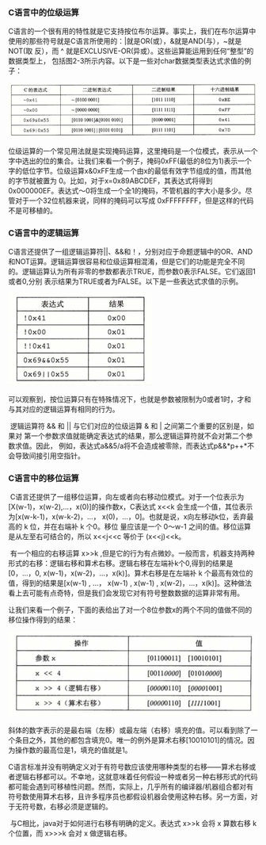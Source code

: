 ### C语言中的位级运算

​		C语言的一个很有用的特性就是它支持按位布尔运算。事实上，我们在布尔运算中使用的那些符号就是C语言所使用的：|就是OR(或），&就是AND(与），~就是NOT(取 反），而 ^ 就是EXCLUSIVE-OR(异或）。这些运算能运用到任何“整型”的数据类型上， 包括图2-3所示内容。以下是一些对char数据类型表达式求值的例子：

![0102C的位级运算](./markdownimage/0102C的位级运算.png)

​		位级运算的一个常见用法就是实现掩码运算，这里掩码是一个位模式，表示从一个字中选出的位的集合。让我们来看一个例子，掩码0xFF(最低的8位为1)表示一个字的低位字节。位级运算x&0xFF生成一个由x的最低有效字节组成的值，而其他的字节就被置为 0。比如，对于x=0x89ABCDEF，其表达式将得到0x000000EF。表达式〜0将生成一个全1的掩码，不管机器的字大小是多少。尽管对于一个32位机器来说，同样的掩码可以写成 0xFFFFFFFF，但是这样的代码不是可移植的。

### C语言中的逻辑运算

​		C语言还提供了一组逻辑运算符||、&&和！，分别对应于命题逻辑中的OR、AND 和NOT运算。逻辑运算很容易和位级运算相混淆，但是它们的功能是完全不同的。逻辑运算认为所有非零的参数都表示TRUE，而参数0表示FALSE。它们返回1或者0,分别 表示结果为TRUE或者为FALSE。以下是一些表达式求值的示例。

![0102C的逻辑运算](./markdownimage/0102C的逻辑运算.png)

​		可以观察到，按位运算只有在特殊情况下，也就是参数被限制为0或者1时，才和与其对应的逻辑运算有相同的行为。

​		逻辑运算符 && 和 || 与它们对应的位级运算 & 和 | 之间第二个重要的区别是，如果对 第一个参数求值就能确定表达式的结果，那么逻辑运算符就不会对第二个参数求值。因此， 例如，表达式a&&5/a将不会造成被零除，而表达式p&&*p++*不会导致间接引用空指针。

### C语言中的移位运算

​		C语言还提供了一组移位运算，向左或者向右移动位模式。对于一个位表示为 [X(w-1)，x(w-2),…，x(0)]的操作数x，C表达式 x<<k 会生成一个值，其位表示为[x(w-k-1)，x(w-k-2)，…， x(0)，…，0]。也就是说，x向左移动k位，丢弃最高的 k 位，并在右端补 k 个0。移位 量应该是一个 0〜w-1 之间的值。移位运算是从左至右可结合的，所以 x<<j<<c 等价于 (x<<j)<<k。

​		有一个相应的右移运算 x>>k ,但是它的行为有点微妙。一般而言，机器支持两种形式的右移：逻辑右移和算术右移。逻辑右移在左端补k个0,得到的结果是[0，…，0, x(w-1)，x(w-2)，…，x(k)]。算术右移是在左端补 k 个最高有效位的值，得到的结果是[x(w-1) , …， x(w-1) , x(w-1) , x(w-2)，…，x(k)]。这种做法看上去可能有点奇特，但是我们会发现它对有符号整数数据的运算非常有用。

​		让我们来看一个例子，下面的表给出了对一个8位参数x的两个不同的值做不同的移位操作得到的结果：

![0102C语言中的位移运算](./markdownimage/0102C语言中的位移运算.png)

​		斜体的数字表示的是最右端（左移）或最左端（右移）填充的值。可以看到除了一个条目之外，其他的都包含填充0。唯一的例外是算术右移[10010101]的情况。因为操作数的最高位是1，填充的值就是1。

​		C语言标准并没有明确定义对于有符号数应该使用哪种类型的右移——算术右移或者逻辑右移都可以。不幸地，这就意味着任何假设一种或者另一种右移形式的代码都可能会遇到可移植性问题。然而，实际上，几乎所有的编译器/机器组合都对有符号数使用算术右移，且许多程序员也都假设机器会使用这种右移。另一方面，对于无符号数，右移必须是逻辑的。

​		与C相比，java对于如何进行右移有明确的定义。表达式 x>>k 会将 x 算数右移 k 个位置，而 x>>>k 会对 x 做逻辑右移。